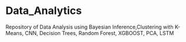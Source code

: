 # Data_Analytics
Repository of Data Analysis using Bayesian Inference,Clustering with K-Means, CNN, Decision Trees, Random Forest, XGBOOST, PCA, LSTM
